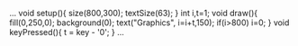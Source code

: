 ...
void setup(){
  size(800,300);
  textSize(63);
}
int i,t=1;
void draw(){
  fill(0,250,0);
  background(0);
  text("Graphics", i=i+t,150);
  if(i>800) i=0;
}
void keyPressed(){
  t = key - '0';
}
...
